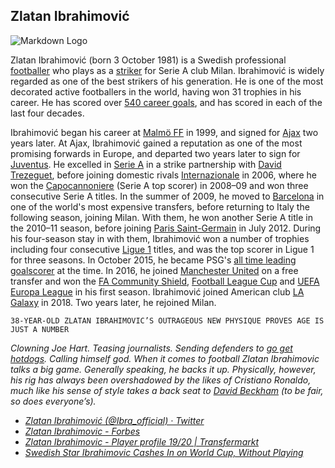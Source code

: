 ## __Zlatan Ibrahimović__
![Markdown Logo](https://upload.wikimedia.org/wikipedia/commons/0/09/Zlatan_Ibrahimovi%C4%87_June_2018.jpg)

Zlatan Ibrahimović (born 3 October 1981) is a Swedish professional [footballer](https://en.wikipedia.org/wiki/Association_football) who plays as a [striker](https://en.wikipedia.org/wiki/Forward_(association_football)#Striker) for Serie A club Milan. Ibrahimović is widely regarded as one of the best strikers of his generation.
He is one of the most decorated active footballers in the world, having won 31 trophies in his career. He has scored over [540 career goals](https://en.wikipedia.org/wiki/List_of_footballers_with_500_or_more_goals), and has scored in each of the last four decades.

Ibrahimović began his career at [Malmö FF](https://en.wikipedia.org/wiki/Malm%C3%B6_FF) in 1999, and signed for [Ajax](https://en.wikipedia.org/wiki/AFC_Ajax) two years later. At Ajax, Ibrahimović gained a reputation as one of the most promising forwards in Europe, and departed two years later to sign for [Juventus](https://en.wikipedia.org/wiki/Juventus_F.C.). He excelled in [Serie A](https://en.wikipedia.org/wiki/Serie_A) in a strike partnership with [David Trezeguet](https://en.wikipedia.org/wiki/David_Trezeguet), before joining domestic rivals [Internazionale](https://en.wikipedia.org/wiki/Inter_Milan) in 2006, where he won the [Capocannoniere](https://en.wikipedia.org/wiki/Capocannoniere) (Serie A top scorer) in 2008–09 and won three consecutive Serie A titles. In the summer of 2009, he moved to [Barcelona](https://en.wikipedia.org/wiki/FC_Barcelona) in one of the world's most expensive transfers, before returning to Italy the following season, joining Milan. With them, he won another Serie A title in the 2010–11 season, before joining [Paris Saint-Germain](https://en.wikipedia.org/wiki/Paris_Saint-Germain_F.C.) in July 2012. During his four-season stay in with them, Ibrahimović won a number of trophies including four consecutive [Ligue 1](https://en.wikipedia.org/wiki/List_of_French_football_champions) titles, and was the top scorer in Ligue 1 for three seasons. In October 2015, he became PSG's [all time leading goalscorer](https://en.wikipedia.org/wiki/List_of_Paris_Saint-Germain_F.C._records_and_statistics#Goalscorers) at the time. In 2016, he joined [Manchester United](https://en.wikipedia.org/wiki/Manchester_United_F.C.) on a free transfer and won the [FA Community Shield](https://en.wikipedia.org/wiki/FA_Community_Shield), [Football League Cup](https://en.wikipedia.org/wiki/EFL_Cup) and [UEFA Europa League](https://en.wikipedia.org/wiki/UEFA_Europa_League) in his first season. Ibrahimović joined American club [LA Galaxy](https://en.wikipedia.org/wiki/LA_Galaxy) in 2018. Two years later, he rejoined Milan.

```
38-YEAR-OLD ZLATAN IBRAHIMOVIC’S OUTRAGEOUS NEW PHYSIQUE PROVES AGE IS
JUST A NUMBER
```
*Clowning Joe Hart. Teasing journalists. Sending defenders to [go get hotdogs](https://www.esquire.com/uk/culture/news/a10919/zlatan-ibrahimovic-his-15-best-quotes/?utm_campaign=esq-2020-tradetracker&utm_medium=affiliate&utm_source=tradetracker&utm_term=137180). Calling himself god. When it comes to football Zlatan Ibrahimovic talks a big game. Generally speaking, he backs it up. Physically, however, his rig has always been overshadowed by the likes of Cristiano Ronaldo, much like his sense of style takes a back seat to [David Beckham](https://www.dmarge.com/2020/03/david-beckham-pharrell-williams.html) (to be fair, so does everyone’s).*

* *[Zlatan Ibrahimović (@Ibra_official) · Twitter](https://twitter.com/Ibra_official?ref_src=twsrc%5Egoogle%7Ctwcamp%5Eserp%7Ctwgr%5Eauthor)*
* *[Zlatan Ibrahimovic - Forbes](https://www.forbes.com/profile/zlatan-ibrahimovic/#4128ff855ecc)*
* *[Zlatan Ibrahimovic - Player profile 19/20 | Transfermarkt](https://www.transfermarkt.co.in/zlatan-ibrahimovic/profil/spieler/3455)*
* *[Swedish Star Ibrahimovic Cashes In on World Cup, Without Playing](https://www.bloomberg.com/news/articles/2018-06-22/swedish-star-ibrahimovic-cashes-in-on-world-cup-without-playing)*
